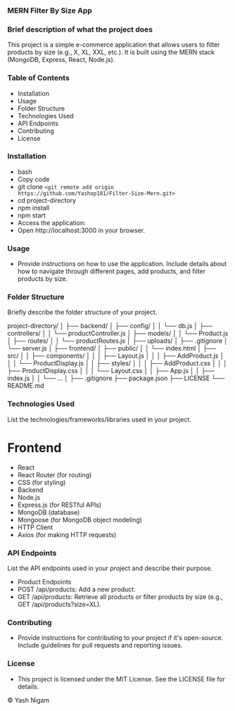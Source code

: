 ### MERN Filter By Size App

### Brief description of what the project does
This project is a simple e-commerce application that allows users to filter products by size (e.g., X, XL, XXL, etc.). It is built using the MERN stack (MongoDB, Express, React, Node.js).

### Table of Contents
- Installation
- Usage
- Folder Structure
- Technologies Used
- API Endpoints
- Contributing
- License

### Installation
- bash
- Copy code
- git clone `<git remote add origin https://github.com/Yashop181/Filter-Size-Mern.git>`
- cd project-directory
- npm install
- npm start
- Access the application:
- Open http://localhost:3000 in your browser.

### Usage
- Provide instructions on how to use the application. Include details about how to navigate through different pages, add products, and filter products by size.

### Folder Structure
Briefly describe the folder structure of your project.

project-directory/
│
├── backend/
│   ├── config/
│   │   └── db.js
│   ├── controllers/
│   │   └── productController.js
│   ├── models/
│   │   └── Product.js
│   ├── routes/
│   │   └── productRoutes.js
│   ├── uploads/
│   ├── .gitignore
│   └── server.js
│
├── frontend/
│   ├── public/
│   │   └── index.html
│   ├── src/
│   │   ├── components/
│   │   │   ├── Layout.js
│   │   │   ├── AddProduct.js
│   │   │   └── ProductDisplay.js
│   │   ├── styles/
│   │   │   ├── AddProduct.css
│   │   │   ├── ProductDisplay.css
│   │   │   └── Layout.css
│   │   ├── App.js
│   │   ├── index.js
│   │   └── ...
│
├── .gitignore
├── package.json
├── LICENSE
└── README.md

### Technologies Used
List the technologies/frameworks/libraries used in your project.

# Frontend

- React
- React Router (for routing)
- CSS (for styling)
- Backend
- Node.js
- Express.js (for RESTful APIs)
- MongoDB (database)
- Mongoose (for MongoDB object modeling)
- HTTP Client
- Axios (for making HTTP requests)

### API Endpoints
List the API endpoints used in your project and describe their purpose.

- Product Endpoints
- POST /api/products: Add a new product.
- GET /api/products: Retrieve all products or filter products by size (e.g., GET /api/products?size=XL).

### Contributing
- Provide instructions for contributing to your project if it's open-source. Include guidelines for pull requests and reporting issues.

### License
- This project is licensed under the MIT License. See the LICENSE file for details.

© Yash Nigam